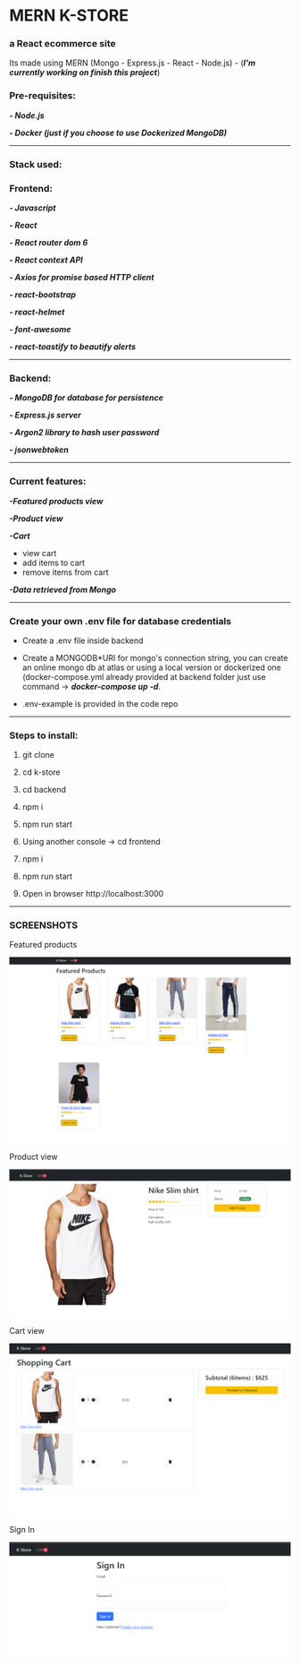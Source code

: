 # MERN K-STORE

### a React ecommerce site

Its made using MERN (Mongo - Express.js - React - Node.js) - (**_I'm currently working on finish this project_**)

### Pre-requisites:

**_- Node.js_**

**_- Docker (just if you choose to use Dockerized MongoDB)_**

---

### Stack used:

### Frontend:

**_- Javascript_**

**_- React_**

**_- React router dom 6_**

**_- React context API_**

**_- Axios for promise based HTTP client_**

**_- react-bootstrap_**

**_- react-helmet_**

**_- font-awesome_**

**_- react-toastify to beautify alerts_**

---

### Backend:

**_- MongoDB for database for persistence_**

**_- Express.js server_**

**_- Argon2 library to hash user password_**

**_- jsonwebtoken_**

---

### Current features:

**_-Featured products view_**

**_-Product view_**

**_-Cart_**

- view cart
- add items to cart
- remove items from cart

**_-Data retrieved from Mongo_**

---

### Create your own .env file for database credentials

- Create a .env file inside backend
- Create a MONGODB\*URI for mongo's connection string, you can create an online mongo db at atlas or using a local version or dockerized one (docker-compose.yml already provided at backend folder just use command -> **_docker-compose up -d_**.

- .env-example is provided in the code repo

---

### Steps to install:

1.  git clone

2.  cd k-store

3.  cd backend

4.  npm i

5.  npm run start

6.  Using another console -> cd frontend

7.  npm i

8.  npm run start

9.  Open in browser http://localhost:3000

---

### SCREENSHOTS

Featured products

![featured](frontend/public/screenshots/featuredproducts.png)

Product view

![product](frontend/public/screenshots/product.png)

Cart view

![cart](frontend/public/screenshots/cart.png)

Sign In

![signin](frontend/public/screenshots/signin.png)

